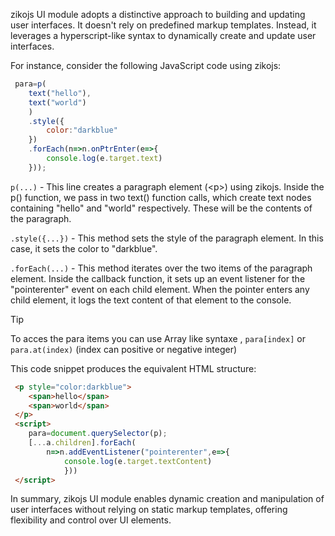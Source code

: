 zikojs UI module adopts a distinctive approach to building and updating user interfaces. 
It doesn't rely on predefined markup templates. Instead, it leverages a hyperscript-like syntax to dynamically create and update user interfaces.

For instance, consider the following JavaScript code using zikojs:
```js
 para=p(
    text("hello"),
    text("world")
    )
    .style({
        color:"darkblue"
    })
    .forEach(n=>n.onPtrEnter(e=>{
        console.log(e.target.text)
    }));
```
`p(...)` - This line creates a paragraph element (&lt;p&gt;) using zikojs. Inside the p() function, we pass in two text() function calls, which create text nodes containing "hello" and "world" respectively. These will be the contents of the paragraph.

`.style({...})` - This method sets the style of the paragraph element. In this case, it sets the color to "darkblue".

`.forEach(...)` - This method iterates over the two items of the paragraph element. Inside the callback function, it sets up an event listener for the "pointerenter" event on each child element. When the pointer enters any child element, it logs the text content of that element to the console.

>[!TIP]
To acces the para items you can use Array like syntaxe , `para[index]` or `para.at(index)` (index can positive or negative integer)

This code snippet produces the equivalent HTML structure:
```html
 <p style="color:darkblue">
    <span>hello</span>
    <span>world</span>
 </p>
 <script>
    para=document.querySelector(p);
    [...a.children].forEach(
        n=>n.addEventListener("pointerenter",e=>{
            console.log(e.target.textContent)
            }))
 </script>
```
In summary, zikojs UI module enables dynamic creation and manipulation of user interfaces without relying on static markup templates, offering flexibility and control over UI elements.
